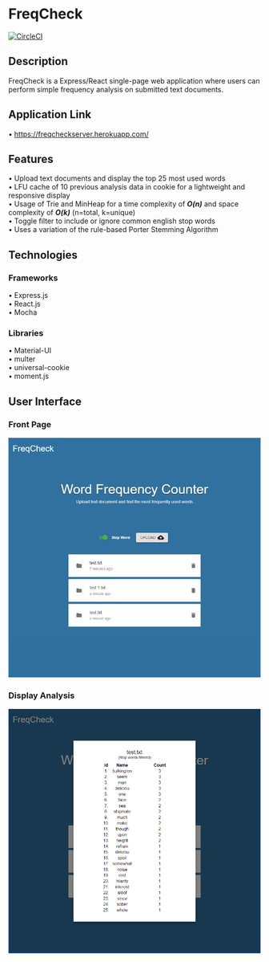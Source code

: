 # FreqCheck
[![CircleCI](https://circleci.com/gh/mike-le/FreqCheck.svg?style=shield)](https://circleci.com/gh/mike-le/FreqCheck)

## Description
FreqCheck is a Express/React single-page web application where users can perform simple frequency analysis on submitted text documents.

## Application Link
• https://freqcheckserver.herokuapp.com/  

## Features  
• Upload text documents and display the top 25 most used words  
• LFU cache of 10 previous analysis data in cookie for a lightweight and responsive display  
• Usage of Trie and MinHeap for a time complexity of _**O(n)**_ and space complexity of _**O(k)**_ (n=total, k=unique)  
• Toggle filter to include or ignore common english stop words  
• Uses a variation of the rule-based Porter Stemming Algorithm

## Technologies  

### Frameworks
• Express.js  
• React.js  
• Mocha   

### Libraries
• Material-UI  
• multer  
• universal-cookie    
• moment.js


## User Interface

### Front Page
![Front Page](assets/images/homepage.PNG)

### Display Analysis
![Display Analysis](assets/images/display.PNG)

